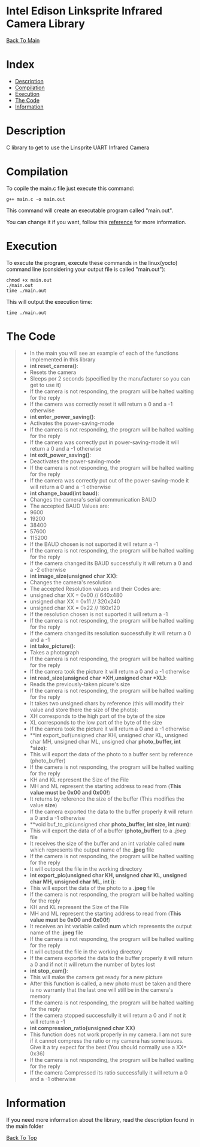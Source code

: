 Intel Edison Linksprite Infrared Camera Library
===================

[Back To Main](../README.md)

Index
=================

  * [Description](#description)
  * [Compilation](#compilation)
  * [Execution](#execution)
  * [The Code](#the-code)
  * [Information](#information)

Description
===================
C library to get to use the Linsprite UART Infrared Camera 

Compilation
===================
To copile the main.c file just execute this command:

```
g++ main.c -o main.out
```
This command will create an executable program called "main.out".

You can change it if you want, follow this [reference](http://www.cs.fsu.edu/~jestes/howto/g++compiling.txt) for more information.

Execution
=================
To execute the program, execute these commands in the linux(yocto) command line (considering your output file is called "main.out"):

```
chmod +x main.out
./main.out
time ./main.out
```

This will output the execution time:
```
time ./main.out
```

The Code
===================
> - In the main you will see an example of each of the functions implemented in this library
> - **int reset_camera()**:
>  - Resets the camera
>  - Sleeps por 2 seconds (specified by the manufacturer so you can get to use it)
>  - If the camera is not responding, the program will be halted waiting for the reply
>  - If the camera was correctly reset it will return a 0 and a -1 otherwise
> - **int enter_power_saving()**:
>  - Activates the power-saving-mode
>  - If the camera is not responding, the program will be halted waiting for the reply
>  - If the camera was correctly put in power-saving-mode it will return a 0 and a -1 otherwise
> - **int exit_power_saving()**:
>  - Deactivates the power-saving-mode
>  - If the camera is not responding, the program will be halted waiting for the reply
>  - If the camera was correctly put out of the power-saving-mode it will return a 0 and a -1 otherwise
> - **int change_baud(int baud)**:
>  - Changes the camera's serial communication BAUD
>  - The accepted BAUD Values are:
>   - 9600
>   - 19200
>   - 38400
>   - 57600
>   - 115200
>  - If the BAUD chosen is not suported it will return a -1 
>  - If the camera is not responding, the program will be halted waiting for the reply
>  - If the camera changed its BAUD successfully it will return a 0 and a -2 otherwise
> - **int image_size(unsigned char XX)**:
>  - Changes the camera's resolution
>  - The accepted Resolution values and their Codes are:
>   - unsigned char XX = 0x00 // 640x480 
>   - unsigned char XX = 0x11 // 320x240
>   - unsigned char XX = 0x22 // 160x120
>  - If the resolution chosen is not suported it will return a -1 
>  - If the camera is not responding, the program will be halted waiting for the reply
>  - If the camera changed its resolution successfully it will return a 0 and a -1
> - **int take_picture()**:
 > - Takes a photograph 
 > - If the camera is not responding, the program will be halted waiting for the reply
 > - If the camera took the picture it will return a 0 and a -1 otherwise
> - **int read_size(unsigned char *XH,unsigned char *XL)**:
 > - Reads the previously-taken picure's size
 > - If the camera is not responding, the program will be halted waiting for the reply
 > - It takes two unsigned chars by reference (this will modify their value and store there the size of the photo):
  > - XH corresponds to the high part of the byte of the size
  > - XL corresponds to the low part of the byte of the size
 > - If the camera took the picture it will return a 0 and a -1 otherwise
> - **int export_buf(unsigned char KH, unsigned char KL, unsigned char MH, unsigned char ML, unsigned char **photo_buffer, int *size)**:
 > - This will export the data of the photo to a buffer sent by reference (photo_buffer)
 > - If the camera is not responding, the program will be halted waiting for the reply
 > - KH and KL represent the Size of the File
 > - MH and ML represent the starting address to read from (**This value must be 0x00 and 0x00!**)
 > - It returns by reference the size of the buffer (This modifies the value **size**)
 > - If the camera exported the data to the buffer properly it will return a 0 and a -1 otherwise
> - **void buf_to_pic(unsigned char **photo_buffer, int size, int num)**:
 > - This will export the data of of a buffer (**photo_buffer**) to a *.jpeg* file
 > - It receives the size of the buffer and an int variable called **num** which represents the output name of the **.jpeg** file
 > - If the camera is not responding, the program will be halted waiting for the reply
 > - It will outpout the file in the working directory
> - **int export_pic(unsigned char KH, unsigned char KL, unsigned char MH, unsigned char ML, int i)**:
 > - This will export the data of the photo to a **.jpeg** file
 > - If the camera is not responding, the program will be halted waiting for the reply
 > - KH and KL represent the Size of the File 
 > - MH and ML represent the starting address to read from (**This value must be 0x00 and 0x00!**)
 > - It receives an int variable called **num** which represents the output name of the **.jpeg** file
 > - If the camera is not responding, the program will be halted waiting for the reply
 > - It will outpout the file in the working directory
 > - If the camera exported the data to the buffer properly it will return a 0 and if not it will return the number of bytes lost
> - **int stop_cam()**:
 > - This will make the camera get ready for a new picture
 > - After this function is called, a new photo must be taken and there is no warranty that the last one will still be in the camera's memory
 > - If the camera is not responding, the program will be halted waiting for the reply
 > - If the camera stopped successfully it will return a 0 and if not it will return a -1
> - **int compression_ratio(unsigned char XX)**
 > - This function does not work properly in my camera. I am not sure if it cannot compress the ratio or my camera has some issues. Give it a try expect for the best (You should normally use a XX= 0x36)
 > - If the camera is not responding, the program will be halted waiting for the reply
 > - If the camera Compressed its ratio successfully it will return a 0 and a -1 otherwise


Information
===================
If you need more information about the library, read the description found in the main folder

[Back To Top](#intel-edison-linksprite-infrarerd-camera-library)
